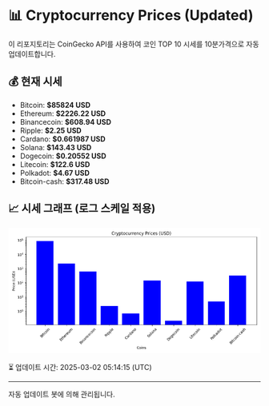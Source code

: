 
# 📊 Cryptocurrency Prices (Updated)

이 리포지토리는 CoinGecko API를 사용하여 코인 TOP 10 시세를 10분가격으로 자동 업데이트합니다.

## 💰 현재 시세
- Bitcoin: **$85824 USD**
- Ethereum: **$2226.22 USD**
- Binancecoin: **$608.94 USD**
- Ripple: **$2.25 USD**
- Cardano: **$0.661987 USD**
- Solana: **$143.43 USD**
- Dogecoin: **$0.20552 USD**
- Litecoin: **$122.6 USD**
- Polkadot: **$4.67 USD**
- Bitcoin-cash: **$317.48 USD**

## 📈 시세 그래프 (로그 스케일 적용)
![Crypto Prices](crypto_prices.png)

⏳ 업데이트 시간: 2025-03-02 05:14:15 (UTC)

---
자동 업데이트 봇에 의해 관리됩니다.
